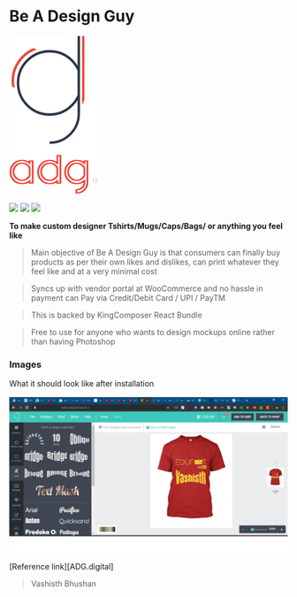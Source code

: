 # Be A Design Guy

![](https://github.com/a-design-guy/Be-a-design-guy/blob/master/assets/newdark.png?raw=true)

![](https://img.shields.io/github/tag/pandao/editor.md.svg) ![](https://img.shields.io/github/release/pandao/editor.md.svg)  ![](https://img.shields.io/bower/v/editor.md.svg)


**To make custom designer Tshirts/Mugs/Caps/Bags/ or anything you feel like**

> Main objective of Be A Design Guy is that consumers can finally buy products as per their own likes and dislikes, can print whatever they feel like and at a very minimal cost

> Syncs up with vendor portal at WooCommerce and no hassle in payment can Pay via Credit/Debit Card / UPI / PayTM 

> This is backed by KingComposer React Bundle

> Free to use for anyone who wants to design mockups online rather than having Photoshop
 
### Images

What it should look like after installation 

![](https://github.com/a-design-guy/Be-a-design-guy/blob/master/assets/sample.jpg?raw=true)


[Reference link][ADG.digital] 

[id/name]: http://adg.digital/


> Vashisth Bhushan

